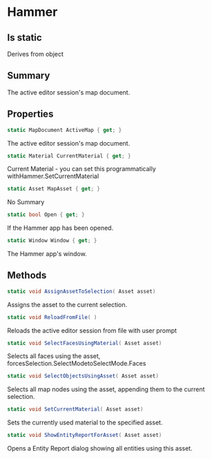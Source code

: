 # Hammer

## Is static
Derives from object

## Summary

The active editor session's map document.
## Properties

```c#
static MapDocument ActiveMap { get; } 
```
The active editor session's map document.
```c#
static Material CurrentMaterial { get; } 
```
Current Material - you can set this programmatically withHammer.SetCurrentMaterial
```c#
static Asset MapAsset { get; } 
```
No Summary
```c#
static bool Open { get; } 
```
If the Hammer app has been opened.
```c#
static Window Window { get; } 
```
The Hammer app's window.
## Methods

```c#
static void AssignAssetToSelection( Asset asset) 
```
Assigns the asset to the current selection.
```c#
static void ReloadFromFile( ) 
```
Reloads the active editor session from file with user prompt
```c#
static void SelectFacesUsingMaterial( Asset asset) 
```
Selects all faces using the asset, forcesSelection.SelectModetoSelectMode.Faces
```c#
static void SelectObjectsUsingAsset( Asset asset) 
```
Selects all map nodes using the asset, appending them to the current selection.
```c#
static void SetCurrentMaterial( Asset asset) 
```
Sets the currently used material to the specified asset.
```c#
static void ShowEntityReportForAsset( Asset asset) 
```
Opens a Entity Report dialog showing all entities using this asset.
